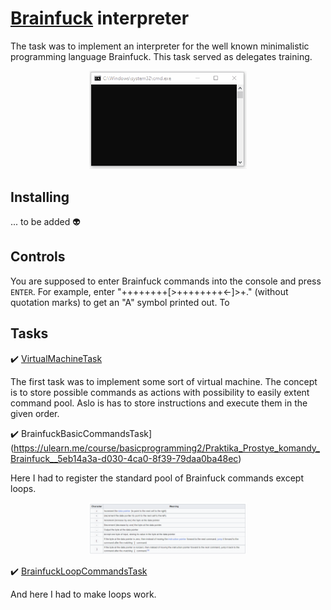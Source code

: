 # [Brainfuck](https://en.wikipedia.org/wiki/Brainfuck) interpreter
The task was to implement an interpreter for the well known minimalistic programming language Brainfuck.
This task served as delegates training.

<div align="center" >
  <img width="50%" src="/brainfuck/Brainfuck.gif">
</div>

## Installing

... to be added :alien:

## Controls

You are supposed to enter Brainfuck commands into the console and press `ENTER`.
For example, enter "++++++++[>++++++++<-]>+." (without quotation marks) to get an "A" symbol printed out.
To 

## Tasks

:heavy_check_mark: [VirtualMachineTask](https://ulearn.me/course/basicprogramming2/Praktika_Virtual_naya_mashina_Brainfuck__6616377b-e3f9-43f7-9fb8-a9d6c921f1ef)

The first task was to implement some sort of virtual machine. The concept is to store possible commands as actions with possibility to easily extent command pool.
Aslo is has to store instructions and execute them in the given order.

:heavy_check_mark: BrainfuckBasicCommandsTask](https://ulearn.me/course/basicprogramming2/Praktika_Prostye_komandy_Brainfuck__5eb14a3a-d030-4ca0-8f39-79daa0ba48ec)

Here I had to register the standard pool of Brainfuck commands except loops.
<div align="center" >
  <img width="50%" src="/brainfuck/brainfuck_commands.png">
</div>

:heavy_check_mark: [BrainfuckLoopCommandsTask](https://ulearn.me/course/basicprogramming2/Praktika_Tsikly_Brainfuck__32596182-f915-402b-8b64-df3b63198691)

And here I had to make loops work.